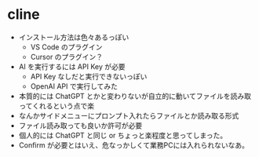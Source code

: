# cline

- インストール方法は色々あるっぽい
  - VS Code のプラグイン
  - Cursor のプラグイン？
- AI を実行するには API Key が必要
  - API Key なしだと実行できないっぽい
  - OpenAI API で実行してみた
- 本質的には ChatGPT とかと変わりないが自立的に動いてファイルを読み取ってくれるという点で楽
- なんかサイドメニューにプロンプト入れたらファイルとか読み取る形式
- ファイル読み取っても良いか許可が必要
- 個人的には ChatGPT と同じ or ちょっと楽程度と思ってしまった。
- Confirm が必要とはいえ、危なっかしくて業務PCには入れられないなあ。
